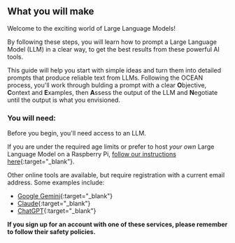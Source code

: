 ## What you will make

Welcome to the exciting world of Large Language Models! 

By following these steps, you will learn how to prompt a Large Language Model (LLM) in a clear way, to get the best results from these powerful AI tools. 

This guide will help you start with simple ideas and turn them into detailed prompts that produce reliable text from LLMs. Following the OCEAN process, you'll work through bulding a prompt with a clear **O**bjective, **C**ontext and **E**xamples, then **A**ssess the output of the LLM and **N**egotiate until the output is what you envisioned.

### You will need:
Before you begin, you'll need access to an LLM. 

If you are under the required age limits or prefer to host *your own* Large Language Model on a Raspberry Pi, [follow our instructions here](https://projects.raspberrypi.org/en/projects/llm-rpi){:target="_blank"}.

Other online tools are available, but require registration with a current email address. Some examples include:
- [Google Gemini](https://google.gemini.com/){:target="_blank"}
- [Claude](www.claude.ai){:target="_blank"}
- [ChatGPT](www.chat.openai.org){:target="_blank"}

**If you sign up for an account with one of these services, please remember to follow their safety policies.**


